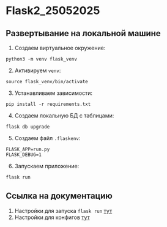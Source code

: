 # Flask2_25052025

## Развертывание на локальной машине

1. Создаем виртуальное окружение: 
```
python3 -m venv flask_venv
```
2. Активируем `venv`: 
```
source flask_venv/bin/activate
```
3. Устанавливаем зависимости: 
```
pip install -r requirements.txt
```
4. Создаем локальную БД с таблицами: 
```
flask db upgrade
```
5. Создаем файл `.flaskenv`:
```
FLASK_APP=run.py
FLASK_DEBUG=1
```
6. Запускаем приложение: 
```
flask run
```

## Ссылка на документацию
1. Настройки для запуска `flask run` [тут](https://flask.palletsprojects.com/en/stable/cli/)
2. Настройки для конфигов [тут](https://flask.palletsprojects.com/en/stable/config/)